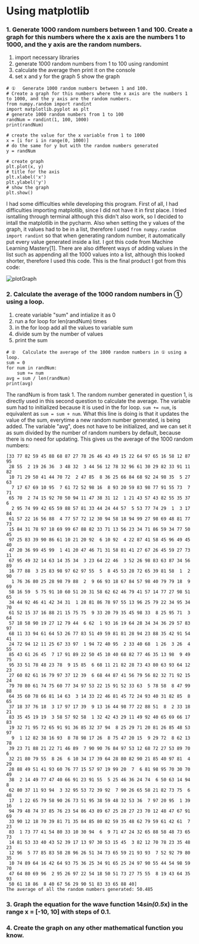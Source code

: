 # Using matplotlib

### 1. Generate 1000 random numbers between 1 and 100. Create a graph for this numbers where the x axis are the numbers 1 to 1000, and the y axis are the random numbers.

1. import necessary libraries 
2. generate 1000 random numbers from 1 to 100 using randomint
3. calculate the average then print it on the console 
4. set x and y for the graph
5 show the graph 

```
# ① 　Generate 1000 random numbers between 1 and 100.
# Create a graph for this numbers where the x axis are the numbers 1 to 1000, and the y axis are the random numbers.
from numpy.random import randint
import matplotlib.pyplot as plt
# generate 1000 random numbers from 1 to 100
randNum = randint(1, 100, 1000)
print(randNum)

# create the value for the x variable from 1 to 1000
x = [i for i in range(0, 1000)]
# do the same for y but with the random numbers generated
y = randNum

# create graph
plt.plot(x, y)
# title for the axis
plt.xlabel('x')
plt.ylabel('y')
# show the graph
plt.show()
```
I had some difficulties while developing this program. First of all, I had difficulties importing matplotlib, since I did not have it in first place. I tried isntalling through terminal although this didn't also work, so I decided to intall the matplotlib in the pycharm. Also when setting the y values of the graph, it values had to be in a list, therefore I used `from numpy.random import randint` so that when generating random number, it automatically put every value generated inside a list. I got this code from Machine Learning Mastery[1]. There are also different ways of adding values in the list such as appending all the 1000 values into a list, although this looked shorter, therefore I used this code. This is the final product I got from this code: 

![plotGraph](randGraph.png)

### 2. Calculate the average of the 1000 random numbers in ① using a loop.

1. create variable "sum" and intialize it as 0
3. run a for loop for len(randNum) times
4. in the for loop add all the values to variable sum
5. divide sum by the number of values
6. print the sum

```
# ②　 Calculate the average of the 1000 random numbers in ① using a loop.
sum = 0
for num in randNum:
    sum += num
avg = sum / len(randNum)
print(avg)
```

The randNum is from task 1. The random number generated in question 1, is directly used in this second question to calculate the average. The variable sum had to initialized because it is used in the for loop. `sum += num`, is equivalent as `sum = sum + num`. What this line is doing is that it updates the value of the sum, everytime a new random number generated, is being added. The variable "avg", does not have to be initialized, and we can set it as sum divided by the number of random numbers by default, because there is no need for updating. This gives us the average of the 1000 random numbers: 

```
[33 77 82 59 45 88 68 87 27 78 26 46 43 49 15 22 64 97 65 16 58 12 87 95
 28 55  2 19 26 36  3 48 32  3 44 56 12 78 32 96 61 30 29 82 33 91 11 82
 10 71 29 50 41 44 70 72  2 47 85  8 36 25 66 84 68 92 24 98 35  5 27 63
  7 17 67 69 10 95  7 61 72 52 98 16  8 93 20 59 83 98 77 91 55 73  7 71
 65 70  2 74 15 92 70 50 94 11 47 38 31 12  1 21 43 57 43 82 55 35 37  6
  2 95 74 99 42 65 59 88 57 81 33 44 24 44 57  5 53 77 74 29  1  3 17 84
 61 57 22 16 56 88  4 77 57 72 12 30 94 58 18 94 99 27 98 69 48 81 77 73
 15 84 31 78 97 18 69 99 67 88 82 33 71 13 56 23 34 71 86 59 34 77 50 45
 97 25 83 39 90 86 61 10 21 20 92  6 10 92  4 22 87 41 58 45 96 49 45 40
 47 20 36 99 45 99  1 41 20 47 46 71 31 58 81 41 27 67 26 45 59 27 73 11
 67 95 49 32 14 63 14 35 34  3 23 64 22 46  3 52 26 98 83 63 87 34 56 89
 16 77 88  3 25 83 98 97 62 97 55  5  8 45 53 28 72 65 39 81 58  1  2 90
  1 76 36 80 25 28 98 79 88  2  9 66 93 18 67 84 57 98 40 79 79 18  9 69
 58 16 59  5 75 91 10 60 51 20 31 58 62 62 46 79 41 57 14 77 27 98 51 65
 34 44 92 46 41 42 34 31  1 28 81 86 78 97 55 13 96 25 79 22 34 95 34 70
 61 52 15 37 16 88 21 15 75 75  9 33 20 79 35 45 98 33  8 25 95 71  3 64
 57 18 58 90 19 27 12 79 44  6 62  1 93 16 19 64 28 34 34 36 29 57 83 97
 68 11 33 94 61 64 53 26 77 83 51 49 59 81 81 28 94 23 88 35 42 91 54 41
 24 72 94 12 11 25 67 33 97  1 94 72 40 95  2 33 40 68  1 26  3 26  4 55
 85 43 61 26 45  7 17 91 89 22 50 45 10 40 68 82 77 46 35 13 98  9 49 75
 95 33 51 78 48 23 78  9 15 85  6 68 11 21 82 28 73 43 80 63 93 64 12 23
 27 60 82 61 16 79 97 37 12 39  6 68 44 87 41 56 79 56 82 32 71 92 15 24
 79 70 80 61 74 75 60 77 34 97 53 22 15 91 52 33 63  5 78 58  8 47 99 88
 64 35 60 78 66 81 14 63  3 14 33 22 46 81 45 72 24 93 40 31 82 85  8 65
 37 18 37 76 18  3 17 97 17 39  9 13 16 44 98 77 22 88 51  8  2 33 18 21
 83 35 45 19 19  3 58 57 92 58  1 32 42 43 29 11 49 92 40 65 69 66 17 83
 19 32 71 95 72 65 91 91 36 85 32 37 94  8 25 29 71 20 81 26 85 48 53 97
  9  1 12 82 38 16 93  8 78 98 17 26  8 75 47 20 15  9 29 72  8 62 13 78
 39 23 71 88 21 22 71 46 89  7 90 90 76 84 97 53 12 68 72 27 53 89 70  6
 32 21 80 79 55  8 26  6 10 34 17 39 64 28 80 82 90 21 85 40 97 81  4 29
 28 88 49 51 41 93 60 76 77 15 57 97 19 99 20  7  6 81 98 95 70 30 70 49
 38  2 14 49 77 47 40 66 91 23 91 55  5 25 46 36 24 74  6 50 63 14 94  8
 62 80 37 11 93 94  3 32 95 53 72 39 92  7 90 26 65 58 21 82 73 75  6 48
 17  1 22 65 79 58 90 26 73 51 95 38 59 48 32 53 36  7 97 20 95  1 39 16
 94 79 48 74 37 85 76 23 54 86 43 89 67 25 28 27 23 70 12 48 47 67 91 69
 33 90 12 18 70 39 81 71 35 84 85 80 82 59 35 48 62 79 59 61 42 61  7 23
 83  1 73 77 41 54 80 33 10 30 94  6  9 71 47 24 32 65 88 58 48 73 65 73
 14 81 53 33 40 43 52 39 17 13 97 30 53 15 45  3 82 12 70 78 23 35 48 23
 12 96  5 77 85 83 58 28 96 26 51 34 73 65 59 21 93 93  7 52 92 79 80 35
 10 74 89 64 16 42 64 93 75 36 25 34 91 65 25 24 97 90 55 44 54 98 59 70
 47 64 80 69 96  2 95 26 97 22 54 18 50 51 73 27 75 55  8 19 43 64 35 93
 50 61 18 86  8 40 67 56 29 90 51 83 33 65 88 40]
The average of all the random numbers generated: 50.485
```

### 3. Graph the equation for the wave function 14*sin(0.5*x) in the range x = [-10, 10] with steps of 0.1.

### 4. Create the graph on any other mathematical function you know. 


